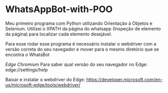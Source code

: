 # WhatsAppBot-with-POO

Meu primeiro programa com Python utilizando Orientação à Objetos e Selenium. Utilizei o XPATH da página do whatsapp (Inspeção de elemento da página) para localizar cada elemento desejável.


Para esse rodar esse programa é necessário instalar o webdriver com a versão correta do seu navegador e mover para o mesmo diretório que se encontra o WhatsBot


*Edge Chromium*
Para saber qual versão do seu navegador no Edge:  edge://settings/help

Baixar e instalar o webdriver do Edge: https://developer.microsoft.com/en-us/microsoft-edge/tools/webdriver/
